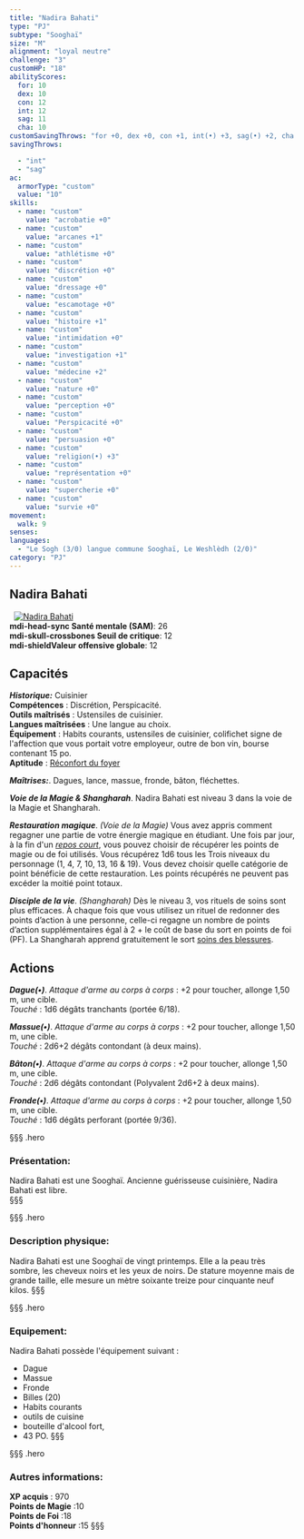 ```yaml
---
title: "Nadira Bahati"
type: "PJ"
subtype: "Sooghaï"
size: "M"
alignment: "loyal neutre"
challenge: "3"
customHP: "18"
abilityScores:
  for: 10
  dex: 10
  con: 12
  int: 12
  sag: 11
  cha: 10
customSavingThrows: "for +0, dex +0, con +1, int(•) +3, sag(•) +2, cha +0"
savingThrows:

  - "int"
  - "sag"
ac:
  armorType: "custom"
  value: "10"
skills:
  - name: "custom"
    value: "acrobatie +0"
  - name: "custom"
    value: "arcanes +1"
  - name: "custom"
    value: "athlétisme +0"
  - name: "custom"
    value: "discrétion +0"
  - name: "custom"
    value: "dressage +0"
  - name: "custom"
    value: "escamotage +0"
  - name: "custom"
    value: "histoire +1"
  - name: "custom"
    value: "intimidation +0"
  - name: "custom"
    value: "investigation +1"
  - name: "custom"
    value: "médecine +2"
  - name: "custom"
    value: "nature +0"
  - name: "custom"
    value: "perception +0"
  - name: "custom"
    value: "Perspicacité +0"
  - name: "custom"
    value: "persuasion +0"
  - name: "custom"
    value: "religion(•) +3"
  - name: "custom"
    value: "représentation +0"
  - name: "custom"
    value: "supercherie +0"
  - name: "custom"
    value: "survie +0"
movement:
  walk: 9
senses:
languages:
  - "Le Sogh (3/0) langue commune Sooghaï, Le Weshlèdh (2/0)"
category: "PJ"
---
```

## Nadira Bahati  
&nbsp;
[![Nadira Bahati  ](https://www.douaratil.fr/illustrations/pj/nadirabahatim.png)](https://www.douaratil.fr/illustrations/pj/nadirabahati.jpg)  
**<v-icon>mdi-head-sync</v-icon> Santé mentale (SAM)**: 26  
**<v-icon>mdi-skull-crossbones</v-icon> Seuil de critique**: 12           
**<v-icon>mdi-shield</v-icon>Valeur offensive globale**: 12    
## Capacités
_**Historique:**_ Cuisinier  
**Compétences** : Discrétion, Perspicacité.    
**Outils maîtrisés** : Ustensiles de cuisinier.   
**Langues maîtrisées** : Une langue au choix.    
**Équipement** : Habits courants, ustensiles de cuisinier, colifichet signe de l'affection que vous portait votre employeur, outre de bon vin, bourse contenant 15 po.  
**Aptitude** : [Réconfort du foyer](/personnalite-et-historique/#reconfort-du-foyer)   

_**Maîtrises:**_. Dagues, lance, massue, fronde, bâton, fléchettes.  

_**Voie de la Magie & Shangharah**_. Nadira Bahati  est niveau 3 dans la voie de la Magie et Shangharah.  

_**Restauration magique**_.  _*(Voie de la Magie)*_ Vous avez appris comment regagner une partie de votre énergie magique en étudiant. Une fois par jour, à la fin d'un [_repos court_](/gerer-la-sante-du-personnage/#repos-court), vous pouvez choisir de récupérer les points de magie ou de foi utilisés. Vous récupérez 1d6 tous les Trois niveaux du personnage (1, 4, 7, 10, 13, 16 & 19). Vous devez choisir quelle catégorie de point bénéficie de cette restauration. Les points récupérés ne peuvent pas excéder la moitié point totaux.  

_**Disciple de la vie**_.  _*(Shangharah)*_ Dès le niveau 3, vos rituels de soins sont plus efficaces. À chaque fois que vous utilisez un rituel de redonner des points d’action à une personne, celle-ci regagne un nombre de points d’action supplémentaires égal à 2 + le coût de base du sort en points de foi (PF). La Shangharah apprend gratuitement le sort [soins des blessures](/grimoire/soin-des-blessures).  

## Actions  
_**Dague(•)**_. _Attaque d'arme au corps à corps_ : +2 pour toucher, allonge 1,50 m, une cible.  
_Touché_ : 1d6 dégâts tranchants (portée 6/18).  

_**Massue(•)**_. _Attaque d'arme au corps à corps_ : +2 pour toucher, allonge 1,50 m, une cible.  
_Touché_ : 2d6+2 dégâts contondant (à deux mains).  

_**Bâton(•)**_. _Attaque d'arme au corps à corps_ : +2 pour toucher, allonge 1,50 m, une cible.  
_Touché_ : 2d6 dégâts contondant (Polyvalent 2d6+2 à deux mains).  

_**Fronde(•)**_. _Attaque d'arme au corps à corps_ : +2 pour toucher, allonge 1,50 m, une cible.  
_Touché_ : 1d6 dégâts perforant (portée 9/36).  



§§§ .hero
### Présentation:  
Nadira Bahati  est une Sooghaï. Ancienne guérisseuse cuisinière, Nadira Bahati  est libre.  
§§§

§§§ .hero
### Description physique:  
Nadira Bahati  est une Sooghaï de vingt printemps. Elle a la peau très sombre, les cheveux noirs et les yeux de noirs. De stature moyenne mais de grande taille, elle mesure un mètre soixante treize pour cinquante neuf kilos.
§§§

§§§ .hero
### Equipement:  
Nadira Bahati  possède l'équipement suivant :
- Dague
- Massue
- Fronde
- Billes (20)
- Habits courants
- outils de cuisine
- bouteille d'alcool fort,
- 43 PO.
§§§

§§§ .hero
### Autres informations:  
**XP acquis** : 970    
**Points de Magie** :10  
**Points de Foi** :18   
**Points d'honneur** :15
§§§
